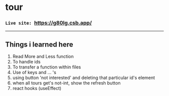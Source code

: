 # tour

### `Live site: `https://g80lg.csb.app/
---

## Things i learned here

1. Read More and Less function
2. To handle ids
3. To transfer a function within files
4. Use of keys and ... 's
5. using button 'not interested' and deleting that particular id's element
6. when all tours get's not-int, show the refresh button
7. react hooks (useEffect)
